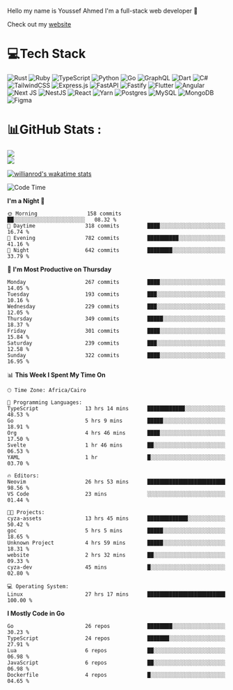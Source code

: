 Hello my name is Youssef Ahmed I'm a full-stack web developer 👋

Check out my [website](https://youssefahmed.vercel.app)
 
# 💻Tech Stack

![Rust](https://img.shields.io/badge/rust-%23000000.svg?style=for-the-badge&logo=rust&logoColor=white) ![Ruby](https://img.shields.io/badge/ruby-%23CC342D.svg?style=for-the-badge&logo=ruby&logoColor=white) ![TypeScript](https://img.shields.io/badge/typescript-%23007ACC.svg?style=for-the-badge&logo=typescript&logoColor=white) ![Python](https://img.shields.io/badge/python-3670A0?style=for-the-badge&logo=python&logoColor=ffdd54) ![Go](https://img.shields.io/badge/go-%2300ADD8.svg?style=for-the-badge&logo=go&logoColor=white) ![GraphQL](https://img.shields.io/badge/-GraphQL-E10098?style=for-the-badge&logo=graphql&logoColor=white) ![Dart](https://img.shields.io/badge/dart-%230175C2.svg?style=for-the-badge&logo=dart&logoColor=white) ![C#](https://img.shields.io/badge/c%23-%23239120.svg?style=for-the-badge&logo=c-sharp&logoColor=white) ![TailwindCSS](https://img.shields.io/badge/tailwindcss-%2338B2AC.svg?style=for-the-badge&logo=tailwind-css&logoColor=white) ![Express.js](https://img.shields.io/badge/express.js-%23404d59.svg?style=for-the-badge&logo=express&logoColor=%2361DAFB) ![FastAPI](https://img.shields.io/badge/FastAPI-005571?style=for-the-badge&logo=fastapi) ![Fastify](https://img.shields.io/badge/fastify-%23000000.svg?style=for-the-badge&logo=fastify&logoColor=white) ![Flutter](https://img.shields.io/badge/Flutter-%2302569B.svg?style=for-the-badge&logo=Flutter&logoColor=white) ![Angular](https://img.shields.io/badge/angular-%23DD0031.svg?style=for-the-badge&logo=angular&logoColor=white) ![Next JS](https://img.shields.io/badge/Next-black?style=for-the-badge&logo=next.js&logoColor=white) ![NestJS](https://img.shields.io/badge/nestjs-%23E0234E.svg?style=for-the-badge&logo=nestjs&logoColor=white) ![React](https://img.shields.io/badge/react-%2320232a.svg?style=for-the-badge&logo=react&logoColor=%2361DAFB) ![Yarn](https://img.shields.io/badge/yarn-%232C8EBB.svg?style=for-the-badge&logo=yarn&logoColor=white) ![Postgres](https://img.shields.io/badge/postgres-%23316192.svg?style=for-the-badge&logo=postgresql&logoColor=white) ![MySQL](https://img.shields.io/badge/mysql-%2300f.svg?style=for-the-badge&logo=mysql&logoColor=white) ![MongoDB](https://img.shields.io/badge/MongoDB-%234ea94b.svg?style=for-the-badge&logo=mongodb&logoColor=white)     ![Figma](https://img.shields.io/badge/figma-%23F24E1E.svg?style=for-the-badge&logo=figma&logoColor=white)

# 📊GitHub Stats :

![](https://github-readme-stats.vercel.app/api?username=joetifa2003&theme=tokyonight&hide_border=false&include_all_commits=false&count_private=false)<br/>
![](https://github-readme-streak-stats.herokuapp.com/?user=joetifa2003&theme=tokyonight&hide_border=false)<br/>

[![willianrod's wakatime stats](https://github-readme-stats.vercel.app/api/wakatime?username=joetifa2003&layout=compact)](https://github.com/anuraghazra/github-readme-stats)
<!--START_SECTION:waka-->
![Code Time](http://img.shields.io/badge/Code%20Time-3%2C279%20hrs%2041%20mins-blue)

**I'm a Night 🦉** 

```text
🌞 Morning                158 commits         ██░░░░░░░░░░░░░░░░░░░░░░░   08.32 % 
🌆 Daytime                318 commits         ████░░░░░░░░░░░░░░░░░░░░░   16.74 % 
🌃 Evening                782 commits         ██████████░░░░░░░░░░░░░░░   41.16 % 
🌙 Night                  642 commits         ████████░░░░░░░░░░░░░░░░░   33.79 % 
```
📅 **I'm Most Productive on Thursday** 

```text
Monday                   267 commits         ████░░░░░░░░░░░░░░░░░░░░░   14.05 % 
Tuesday                  193 commits         ███░░░░░░░░░░░░░░░░░░░░░░   10.16 % 
Wednesday                229 commits         ███░░░░░░░░░░░░░░░░░░░░░░   12.05 % 
Thursday                 349 commits         █████░░░░░░░░░░░░░░░░░░░░   18.37 % 
Friday                   301 commits         ████░░░░░░░░░░░░░░░░░░░░░   15.84 % 
Saturday                 239 commits         ███░░░░░░░░░░░░░░░░░░░░░░   12.58 % 
Sunday                   322 commits         ████░░░░░░░░░░░░░░░░░░░░░   16.95 % 
```


📊 **This Week I Spent My Time On** 

```text
🕑︎ Time Zone: Africa/Cairo

💬 Programming Languages: 
TypeScript               13 hrs 14 mins      ████████████░░░░░░░░░░░░░   48.53 % 
Go                       5 hrs 9 mins        █████░░░░░░░░░░░░░░░░░░░░   18.91 % 
Org                      4 hrs 46 mins       ████░░░░░░░░░░░░░░░░░░░░░   17.50 % 
Svelte                   1 hr 46 mins        ██░░░░░░░░░░░░░░░░░░░░░░░   06.53 % 
YAML                     1 hr                █░░░░░░░░░░░░░░░░░░░░░░░░   03.70 % 

🔥 Editors: 
Neovim                   26 hrs 53 mins      █████████████████████████   98.56 % 
VS Code                  23 mins             ░░░░░░░░░░░░░░░░░░░░░░░░░   01.44 % 

🐱‍💻 Projects: 
cyza-assets              13 hrs 45 mins      █████████████░░░░░░░░░░░░   50.42 % 
goc                      5 hrs 5 mins        █████░░░░░░░░░░░░░░░░░░░░   18.65 % 
Unknown Project          4 hrs 59 mins       █████░░░░░░░░░░░░░░░░░░░░   18.31 % 
website                  2 hrs 32 mins       ██░░░░░░░░░░░░░░░░░░░░░░░   09.33 % 
cyza-dev                 45 mins             █░░░░░░░░░░░░░░░░░░░░░░░░   02.80 % 

💻 Operating System: 
Linux                    27 hrs 17 mins      █████████████████████████   100.00 % 
```

**I Mostly Code in Go** 

```text
Go                       26 repos            ████████░░░░░░░░░░░░░░░░░   30.23 % 
TypeScript               24 repos            ███████░░░░░░░░░░░░░░░░░░   27.91 % 
Lua                      6 repos             ██░░░░░░░░░░░░░░░░░░░░░░░   06.98 % 
JavaScript               6 repos             ██░░░░░░░░░░░░░░░░░░░░░░░   06.98 % 
Dockerfile               4 repos             █░░░░░░░░░░░░░░░░░░░░░░░░   04.65 % 
```




<!--END_SECTION:waka-->
